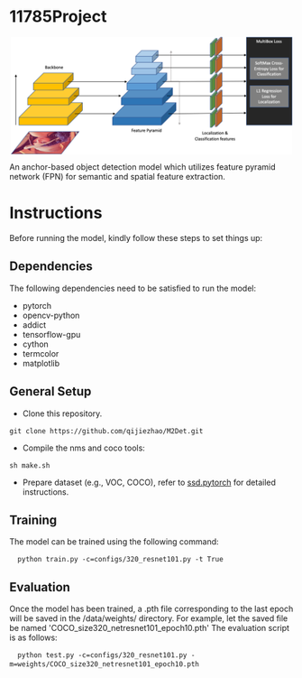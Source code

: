 # 11785Project

<div align=center><img src="midterm_architecture.png" width="500" hegiht="313" align=center />
<div align=left>

An anchor-based object detection model which utilizes feature pyramid network (FPN) for semantic and spatial feature extraction.

# Instructions
Before running the model, kindly follow these steps to set things up:

## Dependencies
The following dependencies need to be satisfied to run the model:
- pytorch
- opencv-python
- addict
- tensorflow-gpu
- cython
- termcolor
- matplotlib

## General Setup
- Clone this repository.
```Shell
git clone https://github.com/qijiezhao/M2Det.git
```
- Compile the nms and coco tools:

```Shell
sh make.sh
```

- Prepare dataset (e.g., VOC, COCO), refer to [ssd.pytorch](https://github.com/amdegroot/ssd.pytorch) for detailed instructions.


## Training
The model can be trained using the following command:
```Shell
  python train.py -c=configs/320_resnet101.py -t True
```

## Evaluation
Once the model has been trained, a .pth file corresponding to the last epoch will be saved in the /data/weights/ directory. For example, let the saved file be named 'COCO_size320_netresnet101_epoch10.pth' The evaluation script is as follows:
```Shell
  python test.py -c=configs/320_resnet101.py -m=weights/COCO_size320_netresnet101_epoch10.pth
```
